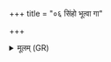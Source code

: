 +++
title = "०६ सिंहो भूत्वा गा"

+++
<details><summary>मूलम् (GR)</summary>

सिंहो भूत्वा गा मृणात्य्  
अग्निर् भूत्वा धान्यम् ।  
इन्द्रराशिर् अनिर्मितो  
मयारं चाव गच्छति ॥
</details>